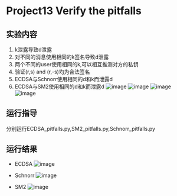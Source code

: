 # Project13 Verify the pitfalls
## 实验内容
1. k泄露导致d泄露<br>
2. 对不同的消息使用相同的k签名导致d泄露<br>
3. 两个不同的user使用相同的k,可以相互推测对方的私钥<br>
4. 验证(r,s) and (r,-s)均为合法签名<br>
5. ECDSA与Schnorr使用相同的d和k而泄露d<br>
6. ECDSA与SM2使用相同的d和k而泄露d
![image](https://user-images.githubusercontent.com/104118101/181774911-be767e31-a991-4d0b-b705-1ff2a7db903a.png)
![image](https://user-images.githubusercontent.com/104118101/181774960-88afa7f5-ca09-4420-a739-996afe864eaa.png)
![image](https://user-images.githubusercontent.com/104118101/181775051-c0c54622-6078-418d-b92d-2d6ef87f083c.png)
![image](https://user-images.githubusercontent.com/104118101/181775098-7a213bd2-70bc-4e54-a736-37cfdfeede73.png)
## 运行指导
分别运行ECDSA_pitfalls.py,SM2_pitfalls.py,Schnorr_pitfalls.py
## 运行结果
* ECDSA
![image](https://user-images.githubusercontent.com/104118101/180967553-777e7933-5032-4c82-932b-ed9c4435451b.png)

* Schnorr
![image](https://user-images.githubusercontent.com/104118101/180965423-af8040f8-7efd-4de2-a72e-7b58e00e3dbf.png)

* SM2
![image](https://user-images.githubusercontent.com/104118101/180967768-0cfc4c1f-8d86-4398-b989-221acb0640a8.png)
